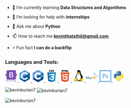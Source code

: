 <!--<h1 align="center">Hi 👋, I'm Kevin Kurian</h1>
<h3 align="center">A passionate Coder from India</h3>

<p align="left"> <img src="https://komarev.com/ghpvc/?username=kevinkurian7&label=Profile%20views&color=0e75b6&style=flat" alt="kevinkurian7" /> </p>

<p align="left"> <a href="https://github.com/ryo-ma/github-profile-trophy"><img src="https://github-profile-trophy.vercel.app/?username=kevinkurian7" alt="kevinkurian7" /></a> </p> -->

- 🌱 I’m currently learning **Data Structures and Algorithms**

- 🤝 I’m looking for help with **internships**

- 💬 Ask me about **Python**

- 📫 How to reach me **kevinthatathil@gmail.com**

- ⚡ Fun fact **I can do a backflip**



<h3 align="left">Languages and Tools:</h3>
<p align="left"> <a href="https://getbootstrap.com" target="_blank"> <img src="https://raw.githubusercontent.com/devicons/devicon/master/icons/bootstrap/bootstrap-plain-wordmark.svg" alt="bootstrap" width="40" height="40"/> </a> <a href="https://www.cprogramming.com/" target="_blank"> <img src="https://raw.githubusercontent.com/devicons/devicon/master/icons/c/c-original.svg" alt="c" width="40" height="40"/> </a> <a href="https://www.w3schools.com/cpp/" target="_blank"> <img src="https://raw.githubusercontent.com/devicons/devicon/master/icons/cplusplus/cplusplus-original.svg" alt="cplusplus" width="40" height="40"/> </a> <a href="https://www.w3schools.com/css/" target="_blank"> <img src="https://raw.githubusercontent.com/devicons/devicon/master/icons/css3/css3-original-wordmark.svg" alt="css3" width="40" height="40"/> </a> <a href="https://www.w3.org/html/" target="_blank"> <img src="https://raw.githubusercontent.com/devicons/devicon/master/icons/html5/html5-original-wordmark.svg" alt="html5" width="40" height="40"/> </a> <a href="https://www.linux.org/" target="_blank"> <img src="https://raw.githubusercontent.com/devicons/devicon/master/icons/linux/linux-original.svg" alt="linux" width="40" height="40"/> </a> <a href="https://www.mysql.com/" target="_blank"> <img src="https://raw.githubusercontent.com/devicons/devicon/master/icons/mysql/mysql-original-wordmark.svg" alt="mysql" width="40" height="40"/> </a> <a href="https://www.photoshop.com/en" target="_blank"> <img src="https://raw.githubusercontent.com/devicons/devicon/master/icons/photoshop/photoshop-line.svg" alt="photoshop" width="40" height="40"/> </a> <a href="https://www.python.org" target="_blank"> <img src="https://raw.githubusercontent.com/devicons/devicon/master/icons/python/python-original.svg" alt="python" width="40" height="40"/> </a> </p>

<p><img align="left" src="https://github-readme-stats.vercel.app/api/top-langs?username=kevinkurian7&show_icons=true&locale=en&layout=compact" alt="kevinkurian7" /></p>

<p>&nbsp;<img align="center" src="https://github-readme-stats.vercel.app/api?username=kevinkurian7&show_icons=true&locale=en" alt="kevinkurian7" /></p>

<p><img align="center" src="https://github-readme-streak-stats.herokuapp.com/?user=kevinkurian7&" alt="kevinkurian7" /></p>
